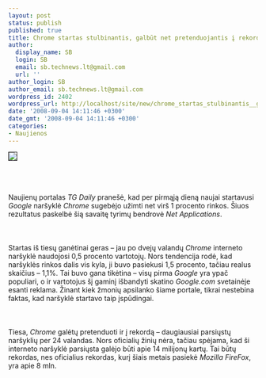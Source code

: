 ```yaml
---
layout: post
status: publish
published: true
title: Chrome startas stulbinantis, galbūt net pretenduojantis į rekordą
author:
  display_name: SB
  login: SB
  email: sb.technews.lt@gmail.com
  url: ''
author_login: SB
author_email: sb.technews.lt@gmail.com
wordpress_id: 2402
wordpress_url: http://localhost/site/new/chrome_startas_stulbinantis__galbut_net_pretenduojantis_i_rekorda/
date: '2008-09-04 14:11:46 +0300'
date_gmt: '2008-09-04 14:11:46 +0300'
categories:
- Naujienos
---
```

<div class="imgright"><img src="http://tbn0.google.com/images?q=tbn:mO6xBTE0OfkgNM:http://gizmodo.com/assets/images/gizmodo/2008/09/chrometop.jpg" border="1"></div>
<p><br><br />
<br>Naujienų portalas <i>TG Daily</i> pranešė, kad per pirmąją dieną naujai startavusi <i>Google</i> naršyklė <i>Chrome</i> sugebėjo užimti net virš 1 procento rinkos. Šiuos rezultatus paskelbė šią savaitę tyrimų bendrovė <i>Net Applications</i>.<br />
<br><br />
<br>Startas iš tiesų ganėtinai geras – jau po dvejų valandų <i>Chrome</i> interneto naršyklė naudojosi 0,5 procento vartotojų. Nors tendencija rodė, kad naršyklės rinkos dalis vis kyla, ji buvo pasiekusi 1,5 procento, tačiau realus skaičius – 1,1%. Tai buvo gana tikėtina – visų pirma <i>Google</i> yra ypač populiari, o ir vartotojus šį gaminį išbandyti skatino <i>Google.com</i> svetainėje esanti reklama. Žinant kiek žmonių apsilanko šiame portale, tikrai nestebina faktas, kad naršyklė startavo taip įspūdingai.<br />
<br><br />
<br>Tiesa, <i>Chrome</i> galėtų pretenduoti ir į rekordą – daugiausiai parsiųstų naršyklių per 24 valandas. Nors oficialių žinių nėra, tačiau spėjama, kad ši interneto naršyklė parsiųsta galėjo būti apie 14 milijonų kartų. Tai būtų rekordas, nes oficialius rekordas, kurį šiais metais pasiekė <i>Mozilla FireFox</i>, yra apie 8 mln.<br />
<br><br />
<br><br />
<br></p>
